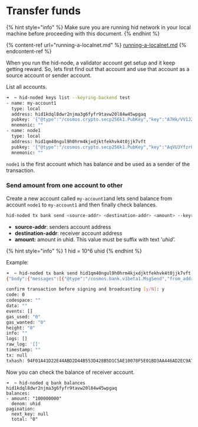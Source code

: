 # Transfer funds

{% hint style="info" %}
Make sure you are running hid network in your local machine before proceeding with this document.&#x20;
{% endhint %}

{% content-ref url="running-a-localnet.md" %}
[running-a-localnet.md](running-a-localnet.md)
{% endcontent-ref %}

When you run the hid-node, a validator account get setup and it keep getting reward. So, lets first find out that account and use that account as a source account or sender account.&#x20;

List all accounts.

```bash
➜  ~ hid-noded keys list --keyring-backend test
- name: my-account1
  type: local
  address: hid1kdql8dwr2njma3g6fyfr9tavw20l84w45wpgaq
  pubkey: '{"@type":"/cosmos.crypto.secp256k1.PubKey","key":"A7Hk/VV1J2l+VEh10DUxtemzR3y5UB8bwXt0DGg79BsE"}'
  mnemonic: ""
- name: node1
  type: local
  address: hid1qm40ngul9h0hrm4kjxdjktfekhvk4t0jjk7vft
  pubkey: '{"@type":"/cosmos.crypto.secp256k1.PubKey","key":"AqVU3YfzrOUIMpJEacdJMPDn34g0HxqrsmrG55r8dwVX"}'
  mnemonic: ""
```

`node1` is the first account which has balance and be used as a sender of the transaction.&#x20;

### Send amount from one account to other

Create a new account called `my-account1`and lets send balance from account `node1` to `my-account1` and then finally check balances.

```bash
hid-noded tx bank send <source-addr> <destination-addr> <amount> --keyring-backend test --chain-id hidnode
```

* **source-addr**: senders account address
* **destination-addr**: receiver account address
* **amount:** amount in uhid. This value must be suffix with text _'uhid'._

{% hint style="info" %}
1 hid = 10^6 uhid
{% endhint %}

Example:

```bash
➜  ~ hid-noded tx bank send hid1qm40ngul9h0hrm4kjxdjktfekhvk4t0jjk7vft hid1kdql8dwr2njma3g6fyfr9tavw20l84w45wpgaq 100000000uhid --keyring-backend test --chain-id hidnode
{"body":{"messages":[{"@type":"/cosmos.bank.v1beta1.MsgSend","from_address":"hid1qm40ngul9h0hrm4kjxdjktfekhvk4t0jjk7vft","to_address":"hid1kdql8dwr2njma3g6fyfr9tavw20l84w45wpgaq","amount":[{"denom":"uhid","amount":"100000000"}]}],"memo":"","timeout_height":"0","extension_options":[],"non_critical_extension_options":[]},"auth_info":{"signer_infos":[],"fee":{"amount":[],"gas_limit":"200000","payer":"","granter":""}},"signatures":[]}

confirm transaction before signing and broadcasting [y/N]: y
code: 0
codespace: ""
data: ""
events: []
gas_used: "0"
gas_wanted: "0"
height: "0"
info: ""
logs: []
raw_log: '[]'
timestamp: ""
tx: null
txhash: 94F01A41D22E44ABD2D44B553D428B5D1C5AE10078F5E01BD3AA446AD2EC9A71
```

Now you can check the balance of receiver account.&#x20;

```
➜  ~ hid-noded q bank balances hid1kdql8dwr2njma3g6fyfr9tavw20l84w45wpgaq
balances:
- amount: "100000000"
  denom: uhid
pagination:
  next_key: null
  total: "0"
```
